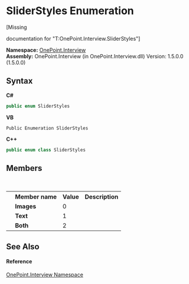 # SliderStyles Enumeration
 

\[Missing <summary> documentation for "T:OnePoint.Interview.SliderStyles"\]

**Namespace:**&nbsp;<a href="N_OnePoint_Interview">OnePoint.Interview</a><br />**Assembly:**&nbsp;OnePoint.Interview (in OnePoint.Interview.dll) Version: 1.5.0.0 (1.5.0.0)

## Syntax

**C#**<br />
``` C#
public enum SliderStyles
```

**VB**<br />
``` VB
Public Enumeration SliderStyles
```

**C++**<br />
``` C++
public enum class SliderStyles
```


## Members
&nbsp;<table><tr><th></th><th>Member name</th><th>Value</th><th>Description</th></tr><tr><td /><td target="F:OnePoint.Interview.SliderStyles.Images">**Images**</td><td>0</td><td /></tr><tr><td /><td target="F:OnePoint.Interview.SliderStyles.Text">**Text**</td><td>1</td><td /></tr><tr><td /><td target="F:OnePoint.Interview.SliderStyles.Both">**Both**</td><td>2</td><td /></tr></table>

## See Also


#### Reference
<a href="N_OnePoint_Interview">OnePoint.Interview Namespace</a><br />